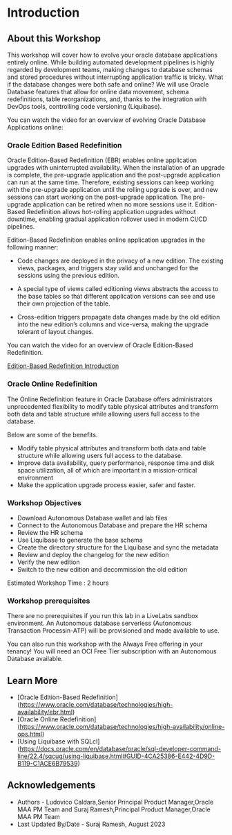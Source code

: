 # Introduction

## About this Workshop

This workshop will cover how to evolve your oracle database applications entirely online. While building automated development pipelines is highly regarded by development teams, making changes to database schemas and stored procedures without interrupting application traffic is tricky. What if the database changes were both safe and online? We will use Oracle Database features that allow for online data movement, schema redefinitions, table reorganizations, and, thanks to the integration with DevOps tools, controlling code versioning (Liquibase).

You can watch the video for an overview of evolving Oracle Database Applications online:

[](youtube:wwqDn63q3cw)

### Oracle Edition Based Redefinition

Oracle Edition-Based Redefinition (EBR) enables online application upgrades with uninterrupted availability. When the installation of an upgrade is complete, the pre-upgrade application and the post-upgrade application can run at the same time. Therefore, existing sessions can keep working with the pre-upgrade application until the rolling upgrade is over, and new sessions can start working on the post-upgrade application. The pre-upgrade application can be retired when no more sessions use it. Edition-Based Redefinition allows hot-rolling application upgrades without downtime, enabling gradual application rollover used in modern CI/CD pipelines.

Edition-Based Redefinition enables online application upgrades in the following manner:

- Code changes are deployed in the privacy of a new edition. The existing views, packages, and triggers stay valid and unchanged for the sessions using the previous edition.

- A special type of views called editioning views abstracts the access to the base tables so that different application versions can see and use their own projection of the table.

- Cross-edition triggers propagate data changes made by the old edition into the new edition’s columns and vice-versa, making the upgrade tolerant of layout changes.

You can watch the video for an overview of Oracle Edition-Based Redefinition.

[Edition-Based Redefinition Introduction](videohub:1_p6bapnjx)

### Oracle Online Redefinition

The Online Redefinition feature in Oracle Database offers administrators unprecedented flexibility to modify table physical attributes and transform both data and table structure while allowing users full access to the database.

Below are some of the benefits.

- Modify table physical attributes and transform both data and table structure while allowing users full access to the database.
- Improve data availability, query performance, response time and disk space utilization, all of which are important in a mission-critical environment
- Make the application upgrade process easier, safer and faster.


### Workshop Objectives

- Download Autonomous Database wallet and lab files
- Connect to the Autonomous Database and prepare the HR schema
- Review the HR schema
- Use Liquibase to generate the base schema
- Create the directory structure for the Liquibase and sync the metadata
- Review and deploy the changelog for the new edition
- Verify the new edition
- Switch to the new edition and decommission the old edition

Estimated Workshop Time : 2 hours

### Workshop prerequisites

There are no prerequisites if you run this lab in a LiveLabs sandbox environment. An Autonomous database serverless (Autonomous Transaction Processin-ATP) will be provisioned and made available to use.

You can also run this workshop with the Always Free offering in your tenancy! You will need an OCI Free Tier subscription with an Autonomous Database available.

## Learn More

- [Oracle Edition-Based Redefinition] (<https://www.oracle.com/database/technologies/high-availability/ebr.html>)
- [Oracle Online Redefinition] (<https://www.oracle.com/database/technologies/high-availability/online-ops.html>)
- [Using Liquibase with SQLcl] (<https://docs.oracle.com/en/database/oracle/sql-developer-command-line/22.4/sqcug/using-liquibase.html#GUID-4CA25386-E442-4D9D-B119-C1ACE6B79539>)

## Acknowledgements

- Authors - Ludovico Caldara,Senior Principal Product Manager,Oracle MAA PM Team and Suraj Ramesh,Principal Product Manager,Oracle MAA PM Team
- Last Updated By/Date - Suraj Ramesh, August 2023
